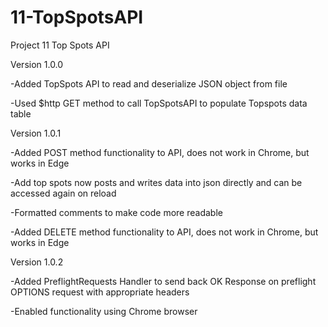 # 11-TopSpotsAPI
Project 11 Top Spots API



Version 1.0.0

-Added TopSpots API to read and deserialize JSON object from file

-Used $http GET method to call TopSpotsAPI to populate Topspots data table



Version 1.0.1

-Added POST method functionality to API, does not work in Chrome, but works in Edge

-Add top spots now posts and writes data into json directly and can be accessed again on reload

-Formatted comments to make code more readable

-Added DELETE method functionality to API, does not work in Chrome, but works in Edge



Version 1.0.2

-Added PreflightRequests Handler to send back OK Response on preflight OPTIONS request with appropriate headers

-Enabled functionality using Chrome browser